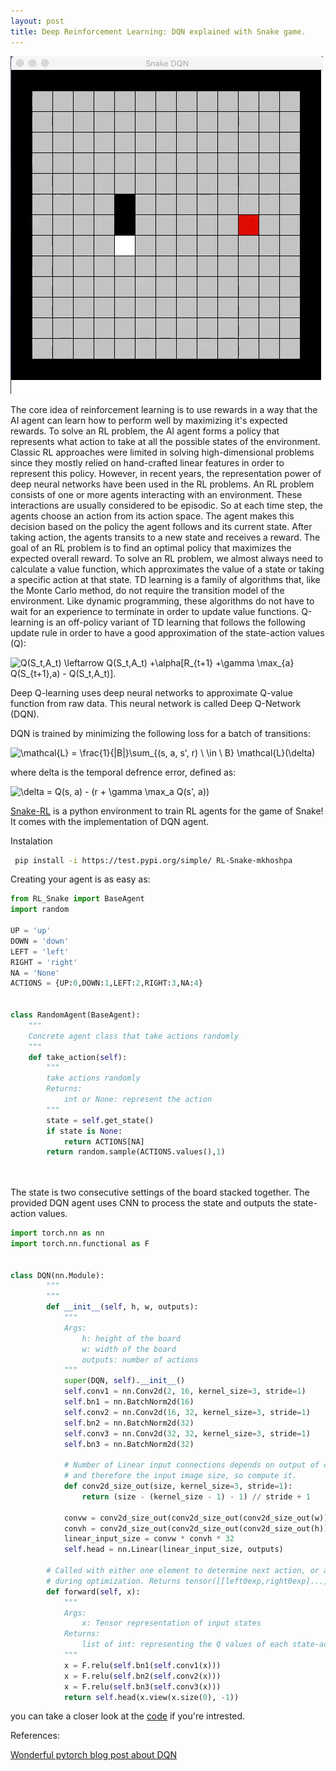```yaml
---
layout: post
title: Deep Reinforcement Learning: DQN explained with Snake game.
---
```


!["Snake Img"](../images/snake.gif?style=centerme) 



The core idea of reinforcement learning is to use rewards in a way that the AI agent can learn how to perform well by maximizing it's expected rewards. To solve an RL problem, the AI agent forms a policy that represents what action to take at all the possible states of the environment.
Classic RL approaches were limited in solving high-dimensional problems since they mostly relied on hand-crafted linear features in order to represent this policy. However, in recent years, the representation power of deep neural networks have been used in the RL problems.
An RL problem consists of one or more agents interacting with an environment. These interactions are usually considered to be episodic. So at each time step, the agents choose an action from its action space. The agent makes this decision based on the policy the agent follows and its current state. After taking action, the agents transits to a new state and receives a reward. The goal of an RL problem is to find an optimal policy that maximizes the expected overall reward. To solve an RL problem, we almost always need to calculate a value function, which approximates the value of a state or taking a specific action at that state.
TD learning is a family of algorithms that, like the Monte Carlo method, do not require the transition model of the environment. Like dynamic programming, these algorithms do not have to wait for an experience to terminate in order to update value functions. Q-learning is an off-policy variant of TD learning that follows the following update rule in order to have a good approximation of the state-action values (Q):


<img src="https://tex.s2cms.ru/svg/Q(S_t%2CA_t)%20%5Cleftarrow%20Q(S_t%2CA_t)%20%2B%5Calpha%5BR_%7Bt%2B1%7D%20%2B%5Cgamma%20%5Cmax_%7Ba%7D%20Q(S_%7Bt%2B1%7D%2Ca)%20-%20Q(S_t%2CA_t)%5D." alt="Q(S_t,A_t) \leftarrow Q(S_t,A_t) +\alpha[R_{t+1} +\gamma \max_{a} Q(S_{t+1},a) - Q(S_t,A_t)]." />




Deep Q-learning uses deep neural networks to approximate Q-value function from raw data. This neural network is called Deep Q-Network (DQN).

DQN is trained by minimizing the following loss for a batch of transitions:


<img src="https://tex.s2cms.ru/svg/%5Cmathcal%7BL%7D%20%3D%20%5Cfrac%7B1%7D%7B%7CB%7C%7D%5Csum_%7B(s%2C%20a%2C%20s'%2C%20r)%20%5C%20%5Cin%20%5C%20B%7D%20%5Cmathcal%7BL%7D(%5Cdelta)" alt="\mathcal{L} = \frac{1}{|B|}\sum_{(s, a, s', r) \ \in \ B} \mathcal{L}(\delta)" />

where delta is the temporal defrence error, defined as:

<img src="https://tex.s2cms.ru/svg/%5Cdelta%20%3D%20Q(s%2C%20a)%20-%20(r%20%2B%20%5Cgamma%20%5Cmax_a%20Q(s'%2C%20a))%20" alt="\delta = Q(s, a) - (r + \gamma \max_a Q(s', a)) " />

[Snake-RL](https://github.com/mkhoshpa/Snake-RL) is a python environment to train RL agents for the game of Snake! It comes with the implementation of DQN agent.

Instalation
```bash
 pip install -i https://test.pypi.org/simple/ RL-Snake-mkhoshpa

```
Creating your agent is as easy as:
```python
from RL_Snake import BaseAgent
import random

UP = 'up'
DOWN = 'down'
LEFT = 'left'
RIGHT = 'right'
NA = 'None'
ACTIONS = {UP:0,DOWN:1,LEFT:2,RIGHT:3,NA:4}


class RandomAgent(BaseAgent):
    """
    Concrete agent class that take actions randomly
    """
    def take_action(self):
        """
        take actions randomly
        Returns:
            int or None: represent the action
        """
        state = self.get_state()
        if state is None:
            return ACTIONS[NA]
        return random.sample(ACTIONS.values(),1)
        
        
```
The state is two consecutive settings of the board stacked together.
The provided DQN agent uses CNN to process the state and outputs the state-action values.
```python
import torch.nn as nn
import torch.nn.functional as F


class DQN(nn.Module):
        """
        """
        def __init__(self, h, w, outputs):
            """
            Args:
                h: height of the board
                w: width of the board
                outputs: number of actions
            """
            super(DQN, self).__init__()
            self.conv1 = nn.Conv2d(2, 16, kernel_size=3, stride=1)
            self.bn1 = nn.BatchNorm2d(16)
            self.conv2 = nn.Conv2d(16, 32, kernel_size=3, stride=1)
            self.bn2 = nn.BatchNorm2d(32)
            self.conv3 = nn.Conv2d(32, 32, kernel_size=3, stride=1)
            self.bn3 = nn.BatchNorm2d(32)

            # Number of Linear input connections depends on output of conv2d layers
            # and therefore the input image size, so compute it.
            def conv2d_size_out(size, kernel_size=3, stride=1):
                return (size - (kernel_size - 1) - 1) // stride + 1

            convw = conv2d_size_out(conv2d_size_out(conv2d_size_out(w)))
            convh = conv2d_size_out(conv2d_size_out(conv2d_size_out(h)))
            linear_input_size = convw * convh * 32
            self.head = nn.Linear(linear_input_size, outputs)

        # Called with either one element to determine next action, or a batch
        # during optimization. Returns tensor([[left0exp,right0exp]...]).
        def forward(self, x):
            """
            Args:
                x: Tensor representation of input states
            Returns:
                list of int: representing the Q values of each state-action pair
            """
            x = F.relu(self.bn1(self.conv1(x)))
            x = F.relu(self.bn2(self.conv2(x)))
            x = F.relu(self.bn3(self.conv3(x)))
            return self.head(x.view(x.size(0), -1))
```
you can take a closer look at the [code](https://github.com/mkhoshpa/Snake-RL) if you're intrested.

References: 

[ Wonderful pytorch blog post about DQN](https://pytorch.org/tutorials/intermediate/reinforcement_q_learning.html)
